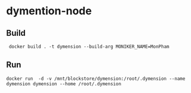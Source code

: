 # dymention-node

## Build
     docker build . -t dymension --build-arg MONIKER_NAME=MonPham
## Run
    docker run  -d -v /mnt/blockstore/dymension:/root/.dymension --name dymension dymension --home /root/.dymension
